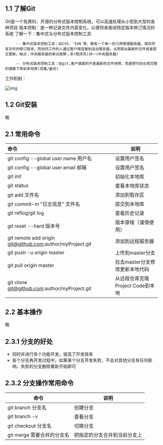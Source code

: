 ## 1.1 了解Git

Git是一个免费的、开源的分布式版本控制系统，可以高速处理从小型到大型的各种项目
版本控制：是一种记录文件内容变化，以便将来查阅特定版本修订情况的系统
了解一下：集中式与分布式版本控制工具

         -- 集中式版本控制工具：如CVS、`SVN`等，都有一个单一的几种管理服务器，保存所有文件的修订版本，而协同工作的人通过客户端连接到这台服务器，从而取出最新的文件或者提交更新。缺点：中央服务器的单点故障；多(程序员)对一(中央服务器)
    
         -- 分布式版本控制工具：如git,客户端取的不是最新的文件快照，而是把代码仓库完整的镜像下来到本地库(克隆/备份)

工作机制：

![img](https://nack-1316646329.cos.ap-nanjing.myqcloud.com/69133d076d5567079e4d01b8be137e83.png)

## 1.2 Git安装

略

## 2.1 常用命令

| 命令                                                      | 说明                             |
| :-------------------------------------------------------- | -------------------------------- |
| git config --global user.name 用户名                      | 设置用户签名                     |
| git config --global user.email 邮箱                       | 设置用户签名                     |
| git init                                                  | 初始化本地库                     |
| git status                                                | 查看本地库状态                   |
| git add 文件名                                            | 添加到暂存区                     |
| git commit-m "日志信息" 文件名                            | 提交到本地库                     |
| git reflog/git log                                        | 查看历史记录                     |
| git reset --hard 版本号                                   | 版本穿梭（谨慎使用）             |
| git remote add origin git@github.com:author/myProject.git | 添加到远程服务器                 |
| git push -u origin master                                 | 上传到master分支                 |
| git pull origin master                                    | 拉去master分支修改更新本地代码   |
| git clone git@github.com:author/myProject.git             | 从远程仓库克隆Project Code到本地 |

## 2.2 基本操作

略

## 2.3.1 分支的好处

-  同时并进行多个功能开发，提高了开发效率
- 各个分支再开发过程中，如果某个分支开发失败，不会对其他分支有任何影响，失败的分支删除重新开始即可

## 2.3.2 分支操作常用命令

| 命令                       | 说明                         |
| -------------------------- | ---------------------------- |
| git branch 分支名          | 创建分支                     |
| git branch -v              | 查看分支                     |
| git checkout 分支名        | 切换分支                     |
| git merge 需要合并的分支名 | 把指定的分支合并到当前分支上 |

